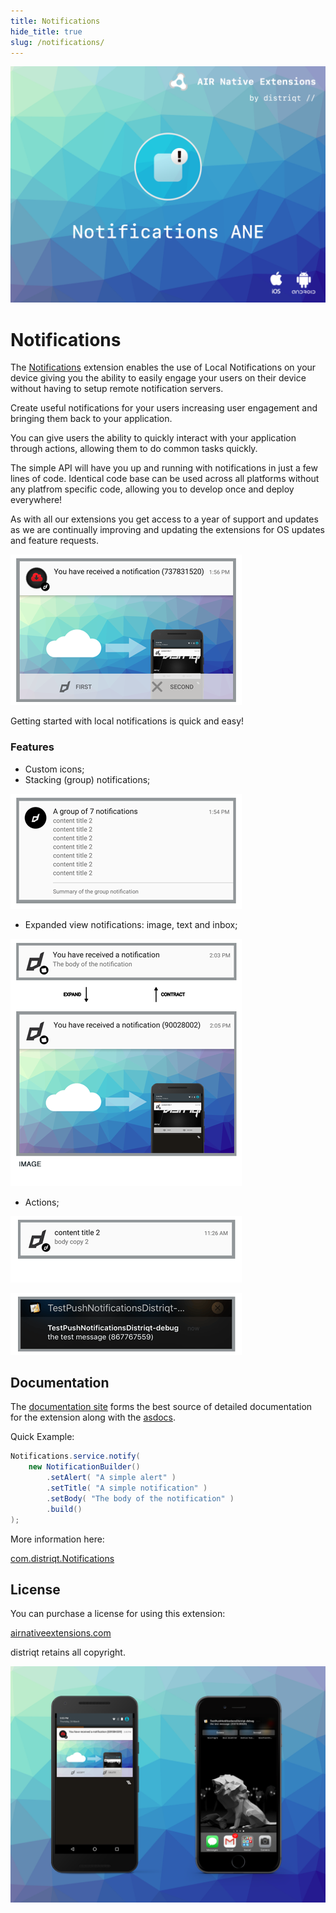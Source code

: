 ```yaml
---
title: Notifications
hide_title: true
slug: /notifications/
---
```



![](images/hero.png)

# Notifications

The [Notifications](https://airnativeextensions.com/extension/com.distriqt.Notifications) extension enables the use of Local Notifications 
on your device giving you the ability to easily engage your users on their device without having to setup remote notification servers.

Create useful notifications for your users increasing user engagement and bringing them back to your application.

You can give users the ability to quickly interact with your application through actions, allowing them to do common tasks quickly.

The simple API will have you up and running with notifications in just a few lines of code. Identical code base can be used 
across all platforms without any platfrom specific code, allowing you to develop once and deploy everywhere!

As with all our extensions you get access to a year of support and updates as we are continually improving and updating the extensions for OS updates and feature requests.


![](images/android-actions.png)


Getting started with local notifications is quick and easy!


### Features

- Custom icons;
- Stacking (group) notifications;

![](images/android-group.png)

- Expanded view notifications: image, text and inbox;

![](images/android-expanded-image.png)

- Actions;

![](images/android-actions.gif)

![](images/ios-actions.gif)


## Documentation

The [documentation site](ttps://docs.airnativeextensions.com/docs/notifications) forms the best source of detailed documentation for the extension along with the [asdocs](https://docs.airnativeextensions.com/asdocs/notifications). 

Quick Example:

```actionscript
Notifications.service.notify(
	new NotificationBuilder()
		.setAlert( "A simple alert" )
		.setTitle( "A simple notification" )
		.setBody( "The body of the notification" )
		.build()
);
```

More information here: 

[com.distriqt.Notifications](https://airnativeextensions.com/extension/com.distriqt.Notifications)


## License

You can purchase a license for using this extension:

[airnativeextensions.com](https://airnativeextensions.com/)

distriqt retains all copyright.


![](images/promo.png)
